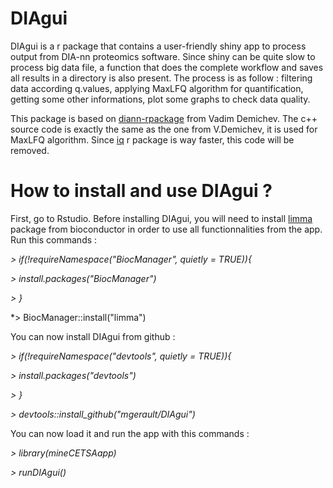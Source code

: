 # DIAgui
DIAgui is a r package that contains a user-friendly shiny app to process output from DIA-nn proteomics software. Since shiny can be quite slow to process big data file,
a function that does the complete workflow and saves all results in a directory is also present. 
The process is as follow : filtering data according q.values, applying MaxLFQ algorithm for quantification, getting some other informations, plot some graphs to check data quality.

This package is based on [diann-rpackage](https://github.com/vdemichev/diann-rpackage) from Vadim Demichev. The c++ source code is exactly the same as the one from V.Demichev,
it is used for MaxLFQ algorithm. Since [iq](https://cran.r-project.org/web/packages/iq/index.html) r package is way faster, this code will be removed.

# How to install and use DIAgui ?
First, go to Rstudio. Before installing DIAgui, you will need to install [limma](https://bioconductor.org/packages/release/bioc/html/limma.html)
package from bioconductor in order to use all functionnalities from the app.
Run this commands :

*> if(!requireNamespace("BiocManager", quietly = TRUE)){*

*> install.packages("BiocManager")*  

*> }*

*> BiocManager::install("limma")  

You can now install DIAgui from github : 

*> if(!requireNamespace("devtools", quietly = TRUE)){*

*> install.packages("devtools")*  

*> }*  

*> devtools::install_github("mgerault/DIAgui")*

You can now load it and run the app with this commands : 

*> library(mineCETSAapp)*

*> runDIAgui()*

